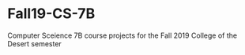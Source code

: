 # Fall19-CS-7B
Computer Sceience 7B course projects for the Fall 2019 College of the Desert semester

